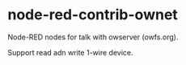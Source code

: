 # node-red-contrib-ownet
Node-RED nodes for talk with owserver (owfs.org).

Support read adn write 1-wire device.
